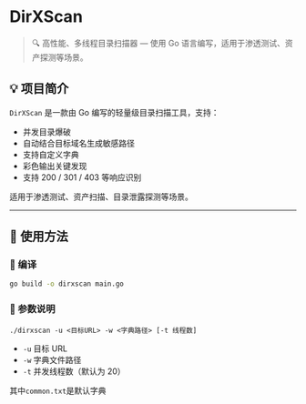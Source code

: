 

# DirXScan

> 🔍 高性能、多线程目录扫描器 — 使用 Go 语言编写，适用于渗透测试、资产探测等场景。

## 💡 项目简介

`DirXScan` 是一款由 Go 编写的轻量级目录扫描工具，支持：

- 并发目录爆破
- 自动结合目标域名生成敏感路径
- 支持自定义字典
- 彩色输出关键发现
- 支持 200 / 301 / 403 等响应识别

适用于渗透测试、资产扫描、目录泄露探测等场景。

---

## 🚀 使用方法

### 🧱 编译

```bash
go build -o dirxscan main.go
```

### 🔧 参数说明

```
./dirxscan -u <目标URL> -w <字典路径> [-t 线程数]
```

- `-u` 目标 URL
- `-w` 字典文件路径
- `-t` 并发线程数（默认为 20）

其中`common.txt`是默认字典

